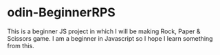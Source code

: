 # odin-BeginnerRPS
This is a beginner JS project in which I will be making Rock, Paper & Scissors game. I am a beginner in Javascript so I hope I learn something from this.
